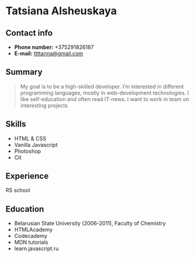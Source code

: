 # Tatsiana Alsheuskaya

## Contact info
* **Phone number:** +375291826187
* **E-mail:** ttttanna@gmail.com
## Summary
> My goal is to be a high-skilled developer. I’m interested in different
programming languages, mostly in web-development technologies. I like
self-education and often read IT-news. I want to work in team on
interesting projects

## Skills
* HTML & CSS
* Vanilla Javascript
* Photoshop
* Cit

## Experience
RS school

## Education
* Belarusian State University (2006-2011), Faculty of Chemistry
* HTMLAcademy
* Codecademy
* MDN tutorials
* learn.javascript.ru
